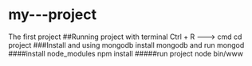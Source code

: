 # my---project
The first project
##Running project with terminal
Ctrl + R ---> cmd
cd project
###Install and using mongodb
install mongodb and run mongod
####install node_modules
npm install
#####run project
node bin/www
